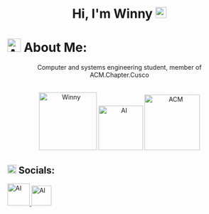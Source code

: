 # <center>Hi, I'm Winny  <img src="https://png2.cleanpng.com/sh/142ff6687770d6669f39f90f81436007/L0KzQYm3U8E0N5hwiZH0aYP2gLBuTfNifF5wgeZ9ZX6wh7LziBlvb151jeR7LXnmf7A0lPlxfJDqRdVqdD24cbKBUBZjPWo5fNg6OT64Roa8VcQ4QWI6SqIEN0W6SYi9UMk5NqFzf3==/kisspng-cat-kitten-walking-purr-icon-tiptoe-cat-5aa83fb594df19.5655547915209757976098.png" alt="Dev" width="25"> </center>



# <img src="https://img.freepik.com/premium-vector/sweet-feline-pink-kawaii-cartoon-cat-icon-with-saturated-colors-white-amber-accents-ani_801298-60.jpg?w=740" alt="AI" width="30"> About Me:
<center>Computer and systems engineering student, member of ACM.Chapter.Cusco</center>

<br>


<p align="center">
  <img src="https://img.freepik.com/premium-photo/illustration-cloudy-sky-anime-style-anime-sky-cloud-background_803496-46.jpg?w=740" alt="Winny" width="130">
  <img src="https://i.imgur.com/XpDj0c8.png" alt="AI" width="100">
  <img src="https://i.imgur.com/uzuvt4I.png" alt="ACM" width="125">
</p>

## <img src="https://i.pinimg.com/736x/e4/65/71/e4657132b90e75be37cdac7c8f6c3c4a.jpg" alt="AI" width="20"> Socials:

<a href="https://www.facebook.com/Tamarindo707/">
    <img src="https://i.imgur.com/iRoA2cy.png" alt="AI" width="50">
</a>
<a href="https://www.instagram.com/tamarindo_404/">
    <img src="https://i.imgur.com/G8W1k4j.png" alt="AI" width="45">
</a>



